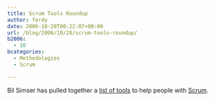 ```yaml
---
title: Scrum Tools Roundup
author: ferdy
date: 2006-10-28T00:22:07+00:00
url: /blog/2006/10/28/scrum-tools-roundup/
b2006:
  - 10
bcategories:
  - Methodologies
  - Scrum

---
```

Bil Simser has pulled together a [list of tools][1] to help people with [Scrum][2].

 [1]: http://weblogs.asp.net/bsimser/archive/2006/10/21/Scrum-Tools-Roundup.aspx
 [2]: http://en.wikipedia.org/wiki/Scrum_%28development%29
